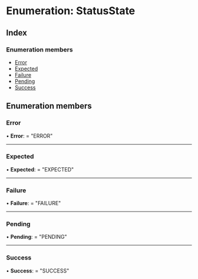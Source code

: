 
# Enumeration: StatusState

## Index

### Enumeration members

* [Error](statusstate.md#error)
* [Expected](statusstate.md#expected)
* [Failure](statusstate.md#failure)
* [Pending](statusstate.md#pending)
* [Success](statusstate.md#success)

## Enumeration members

###  Error

• **Error**: = "ERROR"

___

###  Expected

• **Expected**: = "EXPECTED"

___

###  Failure

• **Failure**: = "FAILURE"

___

###  Pending

• **Pending**: = "PENDING"

___

###  Success

• **Success**: = "SUCCESS"
